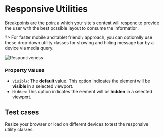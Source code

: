 # Responsive Utilities

Breakpoints are the point a which your site's content will respond to provide the user with the best possible layout to consume the information. 

?> For faster mobile and tablet friendly approach, you can optionally use these drop-down utility classes for showing and hiding message bar by a device via media query.

![Responsiveness](http://res.cloudinary.com/mypreview/image/upload/v1492218667/responsiveness_xoygbg.gif)

### Property Values

* ```Visible```:  The **default** value. This option indicates the element will be **visible** in a selected viewport.
* ```Hidden```: This option indicates the element will be **hidden** in a selected viewport.

## Test cases

Resize your browser or load on different devices to test the responsive utility classes.
